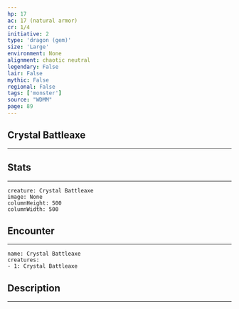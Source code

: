 ```yaml
---
hp: 17
ac: 17 (natural armor)
cr: 1/4
initiative: 2
type: 'dragon (gem)'    
size: 'Large'
environment: None
alignment: chaotic neutral
legendary: False
lair: False
mythic: False
regional: False
tags: ['monster']
source: "WDMM"
page: 89
---
```


## Crystal Battleaxe
---



## Stats
---

```statblock
creature: Crystal Battleaxe
image: None
columnHeight: 500
columnWidth: 500
```

## Encounter
---

```encounter-table
name: Crystal Battleaxe
creatures:
- 1: Crystal Battleaxe
```

## Description
---




